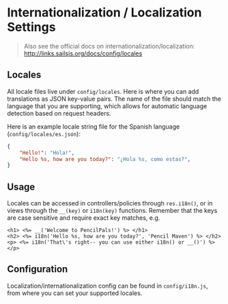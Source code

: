 # Internationalization / Localization Settings

> Also see the official docs on internationalization/localization:
> http://links.sailsjs.org/docs/config/locales

## Locales
All locale files live under `config/locales`. Here is where you can add translations as JSON key-value pairs. The name of the file should match the language that you are supporting, which allows for automatic language detection based on request headers.

Here is an example locale string file for the Spanish language (`config/locales/es.json`):
```json
{
    "Hello!": "Hola!",
    "Hello %s, how are you today?": "¿Hola %s, como estas?",
}
```
## Usage
Locales can be accessed in controllers/policies through `res.i18n()`, or in views through the `__(key)` or `i18n(key)` functions.
Remember that the keys are case sensitive and require exact key matches, e.g.

```ejs
<h1> <%= __('Welcome to PencilPals!') %> </h1>
<h2> <%= i18n('Hello %s, how are you today?', 'Pencil Maven') %> </h2>
<p> <%= i18n('That\'s right-- you can use either i18n() or __()') %> </p>
```

## Configuration
Localization/internationalization config can be found in `config/i18n.js`, from where you can set your supported locales.